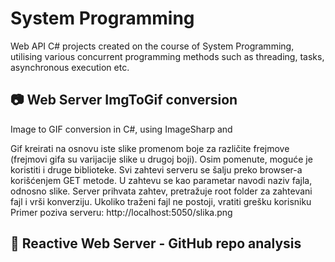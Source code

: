 # System Programming

Web API C# projects created on the course of System Programming, utilising various concurrent programming methods such as threading, tasks, asynchronous execution etc. 

## 📷 Web Server ImgToGif conversion
Image to GIF conversion in C#, using ImageSharp and 

Gif kreirati na osnovu iste slike promenom boje za različite frejmove (frejmovi gifa su varijacije slike u drugoj boji). Osim pomenute, moguće je koristiti i druge biblioteke. Svi zahtevi serveru se šalju preko browser-a korišćenjem GET metode. U zahtevu se kao parametar navodi naziv fajla, odnosno slike. Server prihvata zahtev, pretražuje root folder za zahtevani fajl i vrši konverziju. Ukoliko traženi fajl ne postoji, vratiti grešku korisniku Primer poziva serveru: http://localhost:5050/slika.png

## 🚀 Reactive Web Server - GitHub repo analysis

